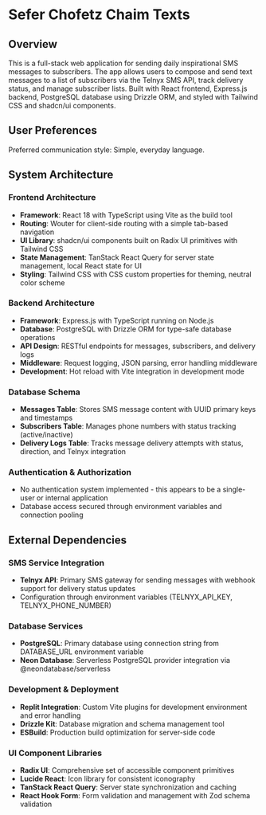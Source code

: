 # Sefer Chofetz Chaim Texts

## Overview

This is a full-stack web application for sending daily inspirational SMS messages to subscribers. The app allows users to compose and send text messages to a list of subscribers via the Telnyx SMS API, track delivery status, and manage subscriber lists. Built with React frontend, Express.js backend, PostgreSQL database using Drizzle ORM, and styled with Tailwind CSS and shadcn/ui components.

## User Preferences

Preferred communication style: Simple, everyday language.

## System Architecture

### Frontend Architecture
- **Framework**: React 18 with TypeScript using Vite as the build tool
- **Routing**: Wouter for client-side routing with a simple tab-based navigation
- **UI Library**: shadcn/ui components built on Radix UI primitives with Tailwind CSS
- **State Management**: TanStack React Query for server state management, local React state for UI
- **Styling**: Tailwind CSS with CSS custom properties for theming, neutral color scheme

### Backend Architecture
- **Framework**: Express.js with TypeScript running on Node.js
- **Database**: PostgreSQL with Drizzle ORM for type-safe database operations
- **API Design**: RESTful endpoints for messages, subscribers, and delivery logs
- **Middleware**: Request logging, JSON parsing, error handling middleware
- **Development**: Hot reload with Vite integration in development mode

### Database Schema
- **Messages Table**: Stores SMS message content with UUID primary keys and timestamps
- **Subscribers Table**: Manages phone numbers with status tracking (active/inactive)
- **Delivery Logs Table**: Tracks message delivery attempts with status, direction, and Telnyx integration

### Authentication & Authorization
- No authentication system implemented - this appears to be a single-user or internal application
- Database access secured through environment variables and connection pooling

## External Dependencies

### SMS Service Integration
- **Telnyx API**: Primary SMS gateway for sending messages with webhook support for delivery status updates
- Configuration through environment variables (TELNYX_API_KEY, TELNYX_PHONE_NUMBER)

### Database Services
- **PostgreSQL**: Primary database using connection string from DATABASE_URL environment variable
- **Neon Database**: Serverless PostgreSQL provider integration via @neondatabase/serverless

### Development & Deployment
- **Replit Integration**: Custom Vite plugins for development environment and error handling
- **Drizzle Kit**: Database migration and schema management tool
- **ESBuild**: Production build optimization for server-side code

### UI Component Libraries
- **Radix UI**: Comprehensive set of accessible component primitives
- **Lucide React**: Icon library for consistent iconography
- **TanStack React Query**: Server state synchronization and caching
- **React Hook Form**: Form validation and management with Zod schema validation